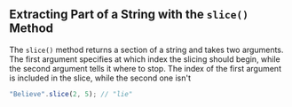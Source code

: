 ## Extracting Part of a String with the `slice()` Method
The `slice()` method returns a section of a string and takes two arguments. The first argument specifies at which index the slicing should begin, while the second argument tells it where to stop. The index of the first argument is included in the slice, while the second one isn't

```js
"Believe".slice(2, 5); // "lie"
```
